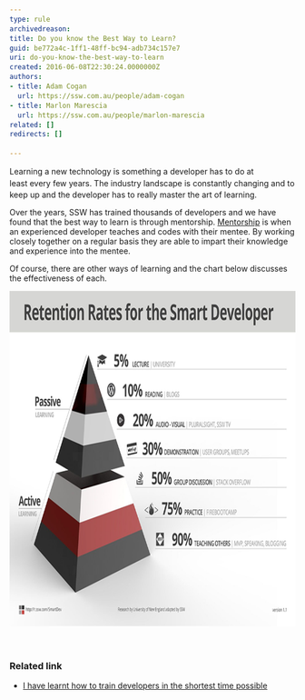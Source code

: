 ```yaml
---
type: rule
archivedreason: 
title: Do you know the Best Way to Learn?
guid: be772a4c-1ff1-48ff-bc94-adb734c157e7
uri: do-you-know-the-best-way-to-learn
created: 2016-06-08T22:30:24.0000000Z
authors:
- title: Adam Cogan
  url: https://ssw.com.au/people/adam-cogan
- title: Marlon Marescia
  url: https://ssw.com.au/people/marlon-marescia
related: []
redirects: []

---
```



<p>Learning a new technology is something a developer has to do <span style="line-height:20.8px;">at least </span>every few years. The industry landscape is constantly changing and to keep up and the developer has to really master the art of learning.</p><p>Over the years, SSW has trained thousands of developers and we have found that the best way to learn is through mentorship. <a href="http://adamcogan.com/2016/06/06/train-devs-quickly/" target="_blank">Mentorship​</a> ​is when an experienced developer t<span></span><span></span>eaches and codes with their mentee. By working closely together on a regular basis they are able to impart their knowledge and experience into the mentee.</p><p>Of course, there are other ways of learning and the chart below discusses the effectiveness of each.​​</p><img src="learn-rate.png" alt="learn-rate.png" style="margin:0px;width:800px;height:590px;" /><br>
<br><excerpt class='endintro'></excerpt><br>
<h3 class="ssw15-rteElement-H3">​Related link​</h3><ul><li><a href="http://adamcogan.com/2016/06/06/train-devs-quickly/" title="I have learnt how to train developers in the shortest time possible" target="_blank">I have learnt how to train developers in the shortest time possible</a>​</li></ul>


